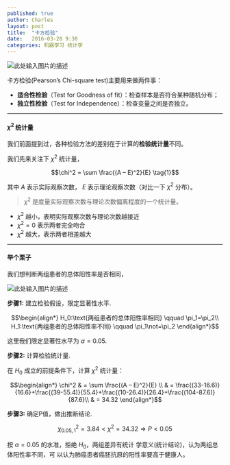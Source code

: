 ```yaml
---
published: true
author: Charles
layout: post
title:  "卡方检验"
date:   2016-03-28 9:30
categories: 机器学习 统计学
---
```


![此处输入图片的描述][1]

卡方检验(Pearson’s Chi-square test)主要用来做两件事：

- **适合性检验**（Test for Goodness of fit）：检查样本是否符合某种随机分布；
- **独立性检验**（Test for Independence）：检查变量之间是否独立。

----------

#### $\chi^2$ 统计量

我们前面提到过，各种检验方法的差别在于计算的**检验统计量**不同。

我们先来关注下 $\chi^2$ 统计量，

$$\chi^2 = \sum \frac{(A – E)^2}{E} \tag{1}$$

其中 $A$ 表示实际观察次数， $E$ 表示理论观察次数（对比一下 $\chi^2$ 分布）。

> $\chi^2$ 是度量实际观察次数与理论次数偏离程度的一个统计量。

 - $\chi^2$ 越小，表明实际观察次数与理论次数越接近
 - $\chi^2=0$ 表示两者完全吻合
 - $\chi^2$ 越大，表示两者相差越大


----------


#### 举个栗子
我们想判断两组患者的总体阳性率是否相同，

 ![此处输入图片的描述][2]

**步骤1:** 建立检验假设，限定显著性水平.

$$\begin{align*}
H_0:\text{两组患者的总体阳性率相同} \qquad \pi_1=\pi_2\\
H_1:\text{两组患者的总体阳性率不同} \qquad \pi_1\not=\pi_2
\end{align*}$$

这里我们限定显著性水平为 $\alpha = 0.05$.

**步骤2:** 计算检验统计量.

在 $H_0$ 成立的前提条件下，计算 $\chi^2$ 统计量：

$$\begin{align*}
\chi^2 & = \sum \frac{(A – E)^2}{E} \\
& = \frac{(33-16.6)}{16.6}+\frac{(39-55.4)}{55.4}+\frac{(10-26.4)}{26.4}+\frac{(104-87.6)}{87.6}\\
& = 34.32
\end{align*}$$

**步骤3:** 确定P值，做出推断结论.

$$\chi^2_{0.05,1} = 3.84<\chi^2=34.32 \Rightarrow P<0.05$$

按 $\alpha=0.05$ 的水准，拒绝 $H_0$，两组差异有统计
学意义(统计结论)，认为两组总体阳性率不同，可
以认为肺癌患者癌胚抗原的阳性率要高于健康人。



  [1]: http://7xjbdi.com1.z0.glb.clouddn.com/Chi_square_test.png
  [2]: http://7xjbdi.com1.z0.glb.clouddn.com/2016-03-30_202454.png